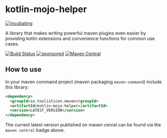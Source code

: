 # kotlin-mojo-helper

[![incubating](https://img.shields.io/badge/lifecycle-INCUBATING-orange.svg)](https://github.com/holisticon#incubating)

A library that makes writing powerful maven plugins even easier by providing kotlin extensions and convenience functions for common use cases.

[![Build Status](https://github.com/toolisticon/kotlin-mojo-helper/workflows/Development%20branches/badge.svg)](https://github.com/toolisticon/kotlin-mojo-helper/actions)
[![sponsored](https://img.shields.io/badge/sponsoredBy-Holisticon-RED.svg)](https://holisticon.de/)
[![Maven Central](https://maven-badges.herokuapp.com/maven-central/io.toolisticon.maven/kotlin-mojo-helper/badge.svg)](https://maven-badges.herokuapp.com/maven-central/io.toolisticon.maven/kotlin-mojo-helper)


## How to use

In your maven command project (maven packaging `maven-command`) include this library:

```xml
<dependency>
  <groupId>io.toolisticon.maven</groupId>
  <artifactId>kotlin-mojo-helper</artifactId>
  <version>LATEST_VERSION</version>
</dependency>
```

The current latest version published on maven cenral can be found via the `maven central` badge above.

